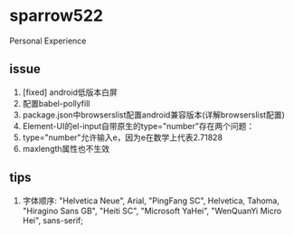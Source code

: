 # sparrow522
Personal Experience

## issue
1. [fixed] android低版本白屏
  1. 配置babel-pollyfill
  2. package.json中browserslist配置android兼容版本(详解browserslist配置)
2. Element-UI的el-input自带原生的type="number"存在两个问题：
  1. type="number"允许输入e，因为e在数学上代表2.71828
  2. maxlength属性也不生效

## tips
1. 字体顺序: "Helvetica Neue", Arial, "PingFang SC", Helvetica, Tahoma, "Hiragino Sans GB", "Heiti SC", "Microsoft YaHei", "WenQuanYi Micro Hei", sans-serif;
